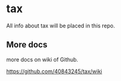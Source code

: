 # tax
All info about tax will be placed in this repo.

## More docs
more docs on wiki of Github.

https://github.com/40843245/tax/wiki
